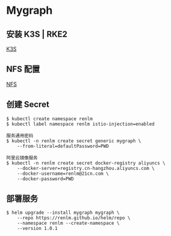 # Mygraph

## 安装 K3S | RKE2
<a href="https://renlm.github.io/doc/K3S.html" target="_blank">K3S</a>  

## NFS 配置  
<a href="https://renlm.github.io/doc/NFS.html" target="_blank">NFS</a>  

## 创建 Secret
	$ kubectl create namespace renlm
	$ kubectl label namespace renlm istio-injection=enabled
	
	服务通用密码  
	$ kubectl -n renlm create secret generic mygraph \
        --from-literal=defaultPassword=PWD
        
	阿里云镜像服务  
	$ kubectl -n renlm create secret docker-registry aliyuncs \
        --docker-server=registry.cn-hangzhou.aliyuncs.com \
        --docker-username=renlm@21cn.com \
        --docker-password=PWD
	  	
## 部署服务
	$ helm upgrade --install mygraph mygraph \
        --repo https://renlm.github.io/helm/repo \
        --namespace renlm --create-namespace \
        --version 1.0.1